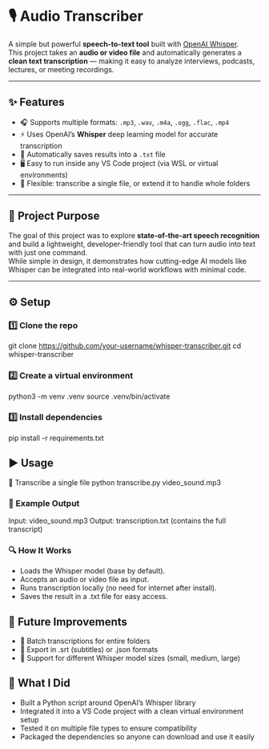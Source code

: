 # 🎙️ Audio Transcriber  

A simple but powerful **speech-to-text tool** built with [OpenAI Whisper](https://github.com/openai/whisper).  
This project takes an **audio or video file** and automatically generates a **clean text transcription** — making it easy to analyze interviews, podcasts, lectures, or meeting recordings.  

---

## ✨ Features  
- 🎧 Supports multiple formats: `.mp3`, `.wav`, `.m4a`, `.ogg`, `.flac`, `.mp4`  
- ⚡ Uses OpenAI’s **Whisper** deep learning model for accurate transcription  
- 📄 Automatically saves results into a `.txt` file  
- 🖥️ Easy to run inside any VS Code project (via WSL or virtual environments)  
- 🔄 Flexible: transcribe a single file, or extend it to handle whole folders  

---

## 🎯 Project Purpose  
The goal of this project was to explore **state-of-the-art speech recognition** and build a lightweight, developer-friendly tool that can turn audio into text with just one command.  
While simple in design, it demonstrates how cutting-edge AI models like Whisper can be integrated into real-world workflows with minimal code.  

---

## ⚙️ Setup  

### 1️⃣ Clone the repo  
git clone https://github.com/your-username/whisper-transcriber.git
cd whisper-transcriber

### 2️⃣ Create a virtual environment
python3 -m venv .venv
source .venv/bin/activate

### 3️⃣ Install dependencies
pip install -r requirements.txt

## ▶️ Usage
🎵 Transcribe a single file
python transcribe.py video_sound.mp3

### 📄 Example Output
Input: video_sound.mp3
Output: transcription.txt (contains the full transcript)

### 🔍 How It Works
- Loads the Whisper model (base by default).
- Accepts an audio or video file as input.
- Runs transcription locally (no need for internet after install).
- Saves the result in a .txt file for easy access.

## 🚀 Future Improvements
- 📂 Batch transcriptions for entire folders
- 📝 Export in .srt (subtitles) or .json formats
- 🔧 Support for different Whisper model sizes (small, medium, large)

## 🙌 What I Did
- Built a Python script around OpenAI’s Whisper library
- Integrated it into a VS Code project with a clean virtual environment setup
- Tested it on multiple file types to ensure compatibility
- Packaged the dependencies so anyone can download and use it easily